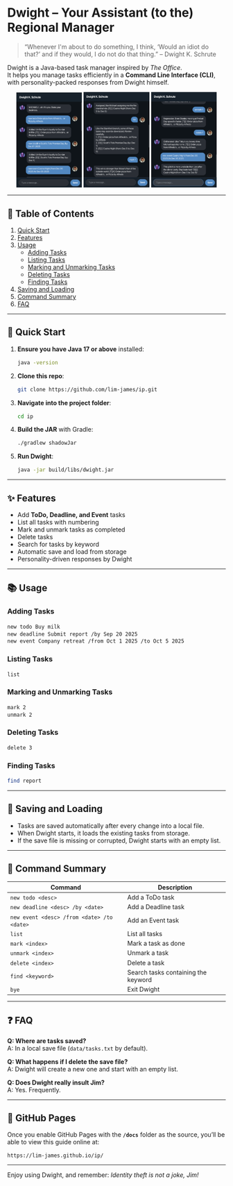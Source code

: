 # Dwight – Your Assistant (to the) Regional Manager

> “Whenever I'm about to do something, I think, ‘Would an idiot do that?’ and if they would, I do not do that thing.” – Dwight K. Schrute

Dwight is a Java-based task manager inspired by *The Office*.  
It helps you manage tasks efficiently in a **Command Line Interface (CLI)**, with personality-packed responses from Dwight himself.

<p align="center">
  <img src="images/Ui.png" width="30%" />
  <img src="images/Ui2.png" width="30%" />
  <img src="images/Ui3.png" width="30%" />
</p>

---

## 📖 Table of Contents
1. [Quick Start](#quick-start)
2. [Features](#features)
3. [Usage](#usage)
   - [Adding Tasks](#adding-tasks)
   - [Listing Tasks](#listing-tasks)
   - [Marking and Unmarking Tasks](#marking-and-unmarking-tasks)
   - [Deleting Tasks](#deleting-tasks)
   - [Finding Tasks](#finding-tasks)
4. [Saving and Loading](#saving-and-loading)
5. [Command Summary](#command-summary)
6. [FAQ](#faq)

---

## 🚀 Quick Start

1. **Ensure you have Java 17 or above** installed:
   ```bash
   java -version
   ```

2. **Clone this repo**:
   ```bash
   git clone https://github.com/lim-james/ip.git
   ```

3. **Navigate into the project folder**:
   ```bash
   cd ip
   ```

4. **Build the JAR** with Gradle:
   ```bash
   ./gradlew shadowJar
   ```

5. **Run Dwight**:
   ```bash
   java -jar build/libs/dwight.jar
   ```

---

## ✨ Features

- Add **ToDo, Deadline, and Event** tasks  
- List all tasks with numbering  
- Mark and unmark tasks as completed  
- Delete tasks  
- Search for tasks by keyword  
- Automatic save and load from storage  
- Personality-driven responses by Dwight  

---

## 📚 Usage

### Adding Tasks
```bash
new todo Buy milk
new deadline Submit report /by Sep 20 2025
new event Company retreat /from Oct 1 2025 /to Oct 5 2025
```

### Listing Tasks
```bash
list
```

### Marking and Unmarking Tasks
```bash
mark 2
unmark 2
```

### Deleting Tasks
```bash
delete 3
```

### Finding Tasks
```bash
find report
```

---

## 💾 Saving and Loading

- Tasks are saved automatically after every change into a local file.  
- When Dwight starts, it loads the existing tasks from storage.  
- If the save file is missing or corrupted, Dwight starts with an empty list.

---

## 📝 Command Summary

| Command                                   | Description                          |
|-------------------------------------------|--------------------------------------|
| `new todo <desc>`                         | Add a ToDo task                      |
| `new deadline <desc> /by <date>`          | Add a Deadline task                  |
| `new event <desc> /from <date> /to <date>`| Add an Event task                    |
| `list`                                    | List all tasks                       |
| `mark <index>`                            | Mark a task as done                  |
| `unmark <index>`                          | Unmark a task                        |
| `delete <index>`                          | Delete a task                        |
| `find <keyword>`                          | Search tasks containing the keyword  |
| `bye`                                     | Exit Dwight                          |

---

## ❓ FAQ

**Q: Where are tasks saved?**  
A: In a local save file (`data/tasks.txt` by default).

**Q: What happens if I delete the save file?**  
A: Dwight will create a new one and start with an empty list.

**Q: Does Dwight really insult Jim?**  
A: Yes. Frequently.

---

## 🔗 GitHub Pages

Once you enable GitHub Pages with the **`/docs`** folder as the source, you’ll be able to view this guide online at:

```
https://lim-james.github.io/ip/
```

---

Enjoy using Dwight, and remember: *Identity theft is not a joke, Jim!*

